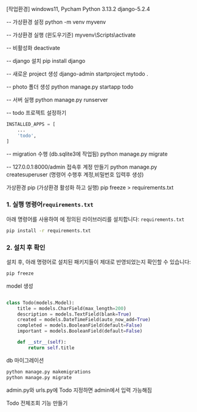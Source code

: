 [작업환경]
windows11, 
Pycham
Python 3.13.2
django-5.2.4

-- 가상환경 설정
python -m venv myvenv

-- 가상환경 실행 (윈도우기준)
myvenv\Scripts\activate

-- 비활성화
deactivate


-- django 설치
pip install django

-- 새로운 project 생성
django-admin startproject mytodo .

-- photo 폴더 생성
python manage.py startapp todo

-- 서버 실행
python manage.py runserver


-- todo 프로젝트 설정하기
```python
INSTALLED_APPS = [
    ...
    'todo',
]
```

-- migration 수행 (db.sqlite3에 작업됨)
python manage.py migrate

-- 127.0.0.1:8000/admin 접속후 계정 만들기
python manage.py createsuperuser
(명령어 수행후 계정,비밀번호 입력후 생성)



가상환경 pip (가상환경 활성화 하고 실행)
pip freeze > requirements.txt


### 1. **실행 명령어`requirements.txt`**
아래 명령어를 사용하여 에 정의된 라이브러리를 설치합니다: `requirements.txt`
``` bash
pip install -r requirements.txt
```
### 2. **설치 후 확인**
설치 후, 아래 명령어로 설치된 패키지들이 제대로 반영되었는지 확인할 수 있습니다:
``` bash
pip freeze
```


model 생성
```python

class Todo(models.Model):
    title = models.CharField(max_length=200)
    description = models.TextField(blank=True)
    created = models.DateTimeField(auto_now_add=True)
    completed = models.BooleanField(default=False)
    important = models.BooleanField(default=False)

    def __str__(self):
        return self.title
```

db 마이그레이션
```python
python manage.py makemigrations
python manage.py migrate
```

admin.py와 urls.py에 Todo 지정하면 admin에서 입력 가능해짐


Todo 전체조회 기능 만들기

